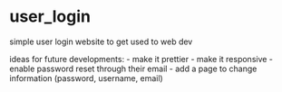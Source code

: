 # user_login
simple user login website to get used to web dev

ideas for future developments:
    - make it prettier
    - make it responsive
    - enable password reset through their email
    - add a page to change information (password, username, email)
